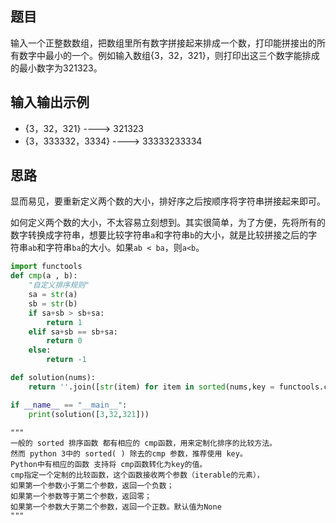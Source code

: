 ## 题目

输入一个正整数数组，把数组里所有数字拼接起来排成一个数，打印能拼接出的所有数字中最小的一个。例如输入数组{3，32，321}，则打印出这三个数字能排成的最小数字为321323。

## 输入输出示例

- {3，32，321} ----> 321323
- {3，333332，3334} ----> 33333233334

## 思路

显而易见，要重新定义两个数的大小，排好序之后按顺序将字符串拼接起来即可。

如何定义两个数的大小，不太容易立刻想到。其实很简单，为了方便，先将所有的数字转换成字符串，想要比较字符串`a`和字符串`b`的大小，就是比较拼接之后的字符串`ab`和字符串`ba`的大小。如果`ab < ba`，则`a<b`。



```python
import functools
def cmp(a , b):
    "自定义排序规则"
    sa = str(a)
    sb = str(b)
    if sa+sb > sb+sa:
        return 1
    elif sa+sb == sb+sa:
        return 0
    else:
        return -1

def solution(nums):
    return ''.join([str(item) for item in sorted(nums,key = functools.cmp_to_key(cmp))])

if __name__ == "__main__":
    print(solution([3,32,321]))
```

```
"""
一般的 sorted 排序函数 都有相应的 cmp函数，用来定制化排序的比较方法。
然而 python 3中的 sorted( ) 除去的cmp 参数，推荐使用 key。
Python中有相应的函数 支持将 cmp函数转化为key的值。
cmp指定一个定制的比较函数，这个函数接收两个参数（iterable的元素），
如果第一个参数小于第二个参数，返回一个负数；
如果第一个参数等于第二个参数，返回零；
如果第一个参数大于第二个参数，返回一个正数。默认值为None
"""
```

